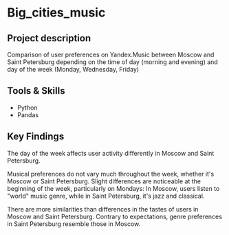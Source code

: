 # Big_cities_music

## Project description 
Comparison of user preferences on Yandex.Music between Moscow and Saint Petersburg depending on the time of day (morning and evening) and day of the week (Monday, Wednesday, Friday)

## Tools & Skills
* Python
* Pandas

## Key Findings
The day of the week affects user activity differently in Moscow and Saint Petersburg.

Musical preferences do not vary much throughout the week, whether it's Moscow or Saint Petersburg. Slight differences are noticeable at the beginning of the week, particularly on Mondays:
In Moscow, users listen to "world" music genre, while in Saint Petersburg, it's jazz and classical.

There are more similarities than differences in the tastes of users in Moscow and Saint Petersburg. Contrary to expectations, genre preferences in Saint Petersburg resemble those in Moscow.
